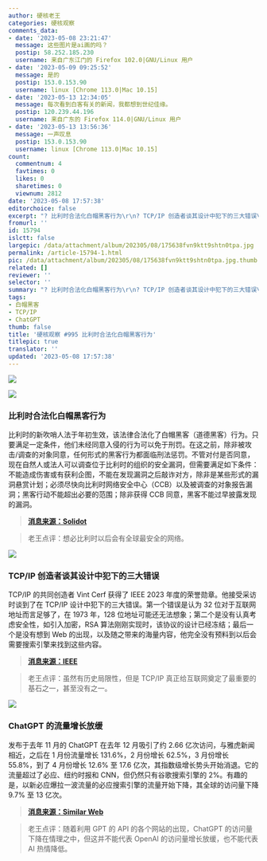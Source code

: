 ```yaml
---
author: 硬核老王
categories: 硬核观察
comments_data:
- date: '2023-05-08 23:21:47'
  message: 这些图片是ai画的吗？
  postip: 58.252.185.230
  username: 来自广东江门的 Firefox 102.0|GNU/Linux 用户
- date: '2023-05-09 09:25:52'
  message: 是的
  postip: 153.0.153.90
  username: linux [Chrome 113.0|Mac 10.15]
- date: '2023-05-13 12:34:05'
  message: 每次看到白客有关的新闻，我都想到世纪佳缘。
  postip: 120.239.44.196
  username: 来自广东的 Firefox 114.0|GNU/Linux 用户
- date: '2023-05-13 13:56:36'
  message: 一声叹息
  postip: 153.0.153.90
  username: linux [Chrome 113.0|Mac 10.15]
count:
  commentnum: 4
  favtimes: 0
  likes: 0
  sharetimes: 0
  viewnum: 2812
date: '2023-05-08 17:57:38'
editorchoice: false
excerpt: "? 比利时合法化白帽黑客行为\r\n? TCP/IP 创造者谈其设计中犯下的三大错误\r\n? ChatGPT 的流量增长放缓\r\n» \r\n»"
fromurl: ''
id: 15794
islctt: false
largepic: /data/attachment/album/202305/08/175638fvn9ktt9shtn0tpa.jpg
permalink: /article-15794-1.html
pic: /data/attachment/album/202305/08/175638fvn9ktt9shtn0tpa.jpg.thumb.jpg
related: []
reviewer: ''
selector: ''
summary: "? 比利时合法化白帽黑客行为\r\n? TCP/IP 创造者谈其设计中犯下的三大错误\r\n? ChatGPT 的流量增长放缓\r\n» \r\n»"
tags:
- 白帽黑客
- TCP/IP
- ChatGPT
thumb: false
title: '硬核观察 #995 比利时合法化白帽黑客行为'
titlepic: true
translator: ''
updated: '2023-05-08 17:57:38'
---
```


![](/data/attachment/album/202305/08/175638fvn9ktt9shtn0tpa.jpg)


![](/data/attachment/album/202305/08/175649b6wnakdx1wllwl0w.jpg)


### 比利时合法化白帽黑客行为


比利时的新吹哨人法于年初生效，该法律合法化了白帽黑客（道德黑客）行为。只要满足一定条件，他们未经同意入侵的行为可以免于刑罚。在这之前，除非被攻击/调查的对象同意，任何形式的黑客行为都面临刑法惩罚。不管对付是否同意，现在自然人或法人可以调查位于比利时的组织的安全漏洞，但需要满足如下条件：不能造成伤害或有获利企图，不能在发现漏洞之后敲诈对方，除非是某些形式的漏洞悬赏计划；必须尽快向比利时网络安全中心（CCB）以及被调查的对象报告漏洞；黑客行动不能超出必要的范围；除非获得 CCB 同意，黑客不能过早披露发现的漏洞。



> 
> **[消息来源：Solidot](https://www.solidot.org/story?sid=74888)**
> 
> 
> 



> 
> 老王点评：想必比利时以后会有全球最安全的网络。
> 
> 
> 


![](/data/attachment/album/202305/08/175701dfc8443e4d8vzvcl.jpg)


### TCP/IP 创造者谈其设计中犯下的三大错误


TCP/IP 的共同创造者 Vint Cerf 获得了 IEEE 2023 年度的荣誉勋章。他接受采访时谈到了在 TCP/IP 设计中犯下的三大错误。第一个错误是认为 32 位对于互联网地址而言足够了，在 1973 年，128 位地址可能还无法想象；第二个是没有认真考虑安全性，如引入加密，RSA 算法刚刚实现时，该协议的设计已经冻结；最后一个是没有想到 Web 的出现，以及随之带来的海量内容，他完全没有预料到以后会需要搜索引擎来找到这些内容。



> 
> **[消息来源：IEEE](https://spectrum.ieee.org/vint-cerf-mistakes)**
> 
> 
> 



> 
> 老王点评：虽然有历史局限性，但是 TCP/IP 真正给互联网奠定了最重要的基石之一，甚至没有之一。
> 
> 
> 


![](/data/attachment/album/202305/08/175715qfb38batk17t8zak.jpg)


### ChatGPT 的流量增长放缓


发布于去年 11 月的 ChatGPT 在去年 12 月吸引了约 2.66 亿次访问，与雅虎新闻相近，之后在 1 月份流量增长 131.6%，2 月份增长 62.5%，3 月份增长 55.8%，到了 4 月份增长 12.6% 至 17.6 亿次，其指数级增长势头开始消退。它的流量超过了必应、纽约时报和 CNN，但仍然只有谷歌搜索引擎的 2%。有趣的是，以新必应爆拉一波流量的必应搜索引擎的流量开始下降，其全球的访问量下降 9.7% 至 13 亿次。



> 
> **[消息来源：Similar Web](https://www.similarweb.com/blog/insights/ai-news/chatgpt-growth-flattens/)**
> 
> 
> 



> 
> 老王点评：随着利用 GPT 的 API 的各个网站的出现，ChatGPT 的访问量下降在情理之中，但这并不能代表 OpenAI 的访问量增长放缓，也不能代表 AI 热情降低。
> 
> 
>